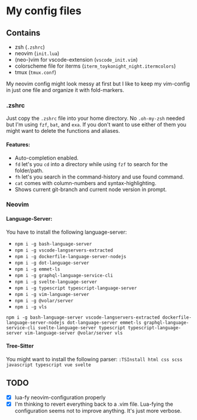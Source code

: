 # My config files

## Contains
* zsh (`.zshrc`)
* neovim (`init.lua`)
* (neo-)vim for vscode-extension (`vscode_init.vim`)
* colorscheme file for iterms (`iterm_toykonight_night.itermcolors`)
* tmux (`tmux.conf`)

My neovim config might look messy at first but I like to keep my vim-config in just one file and organize it with fold-markers.

### .zshrc
Just copy the `.zshrc` file into your home directory. No `.oh-my-zsh` needed but I'm using `fzf`, `bat`, and `exa`. If you don't want to use either of them you might want to delete the functions and aliases.

#### Features:
* Auto-completion enabled.
* `fd` let's you `cd` into a directory while using `fzf` to search for the folder/path. 
* `fh` let's you search in the command-history and use found command.
* `cat` comes with column-numbers and syntax-highlighting.
* Shows current git-branch and current node version in prompt.

### Neovim
#### Language-Server:
You have to install the following language-server:
* `npm i -g bash-language-server`
* `npm i -g vscode-langservers-extracted`
* `npm i -g dockerfile-language-server-nodejs`
* `npm i -g dot-language-server`
* `npm i -g emmet-ls`
* `npm i -g graphql-language-service-cli`
* `npm i -g svelte-language-server`
* `npm i -g typescript typescript-language-server`
* `npm i -g vim-language-server`
* `npm i -g @volar/server`
* `npm i -g vls`

`npm i -g bash-language-server vscode-langservers-extracted dockerfile-language-server-nodejs dot-language-server emmet-ls graphql-language-service-cli svelte-language-server typescript typescript-language-server vim-language-server @volar/server vls`

#### Tree-Sitter
You might want to install the following parser:
`:TSInstall html css scss javascript typescript vue svelte`

## TODO
* [x] lua-fy neovim-configuration properly
* [x] I'm thinking to revert everything back to a .vim file. Lua-fying the configuration seems not to improve anything. It's just more verbose.
